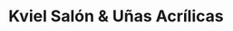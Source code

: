 ---
title: "Kviel Salón & Uñas Acrílicas"
url: /santiago/kviel-salon-und-unas-acrilicas/
shop: cosméticos
---